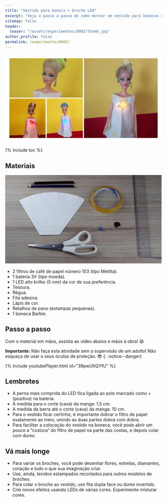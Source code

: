 ```yaml
---
title: "Vestido para boneca + broche LED"
excerpt: "Veja o passo a passo de como montar um vestido para bonecas com broche iluminado por LED."
sitemap: false
header: 
  teaser: "/assets/experimentos/0002/thumb.jpg" 
author_profile: false
permalink: /experimento/0002/
---
```

![Vestido para boneca + broche LED](/assets/experimentos/0002/thumb.jpg)

{% include toc %}

## Materiais
![Materiais para a para boneca + broche LED](/assets/experimentos/0002/materiais.jpg)
* 2 filtros de café de papel número 103 (tipo Melitta).
* 1 bateria 3V (tipo moeda).
* 1 LED alto brilho (5 mm) da cor de sua preferência. 
* Tesoura.
* Régua.
* Fita adesiva.
* Lápis de cor.
* Retalhos de pano (estampas pequenas). 
* 1 boneca Barbie.

## Passo a passo
Com o material em mãos, assista ao vídeo abaixo e mãos à obra! :smile:

**Importante:** Não faça esta atividade sem a supervisão de um adulto! Não esqueça de usar o seus óculos de proteção. :sunglasses:
{: .notice--danger}

{% include youtubePlayer.html id="39pwUItQYfU" %}

## Lembretes
* A perna mais comprida do LED fica ligada ao polo marcado como + (positivo) na bateria.
* A medida para o corte (cava) da manga: 1,5 cm.
* A medida da barra até o corte (cava) da manga: 10 cm.
* Para o vestido ficar certinho, é importante dobrar o filtro de papel exatamente ao meio, unindo as duas partes dobra com dobra.
* Para facilitar a colocação do vestido na boneca, você pode abrir um pouco a “costura” do filtro de papel na parte das costas, e depois colar com durex.

## Vá mais longe
* Para variar os broches, você pode desenhar flores, estrelas, diamantes, coração e tudo o que sua imaginação criar. 
* Use, ainda, tecidos estampados recortados para outros modelos de broches.
* Para colar o broche ao vestido, use fita dupla face ou durex invertido.
* Crie novos efeitos usando LEDs de várias cores. Experimente misturar cores.
 
  
